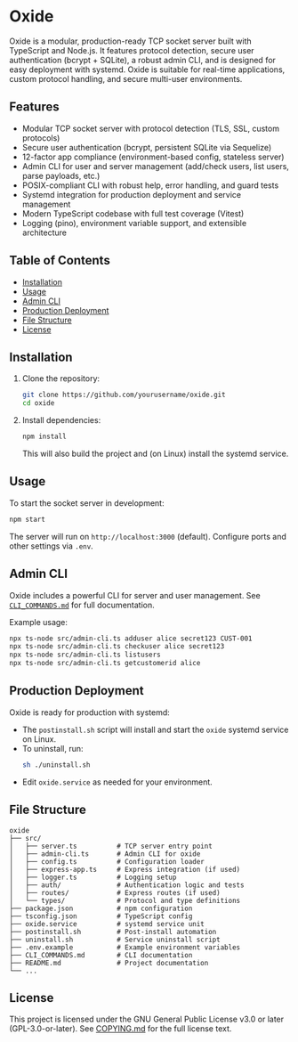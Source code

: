# Oxide

Oxide is a modular, production-ready TCP socket server built with TypeScript and Node.js. It features protocol detection, secure user authentication (bcrypt + SQLite), a robust admin CLI, and is designed for easy deployment with systemd. Oxide is suitable for real-time applications, custom protocol handling, and secure multi-user environments.

## Features

- Modular TCP socket server with protocol detection (TLS, SSL, custom protocols)
- Secure user authentication (bcrypt, persistent SQLite via Sequelize)
- 12-factor app compliance (environment-based config, stateless server)
- Admin CLI for user and server management (add/check users, list users, parse payloads, etc.)
- POSIX-compliant CLI with robust help, error handling, and guard tests
- Systemd integration for production deployment and service management
- Modern TypeScript codebase with full test coverage (Vitest)
- Logging (pino), environment variable support, and extensible architecture

## Table of Contents

- [Installation](#installation)
- [Usage](#usage)
- [Admin CLI](#admin-cli)
- [Production Deployment](#production-deployment)
- [File Structure](#file-structure)
- [License](#license)

## Installation

1. Clone the repository:
   ```sh
   git clone https://github.com/yourusername/oxide.git
   cd oxide
   ```
2. Install dependencies:
   ```sh
   npm install
   ```
   This will also build the project and (on Linux) install the systemd service.

## Usage

To start the socket server in development:
```sh
npm start
```

The server will run on `http://localhost:3000` (default). Configure ports and other settings via `.env`.

## Admin CLI

Oxide includes a powerful CLI for server and user management. See [`CLI_COMMANDS.md`](CLI_COMMANDS.md) for full documentation.

Example usage:
```sh
npx ts-node src/admin-cli.ts adduser alice secret123 CUST-001
npx ts-node src/admin-cli.ts checkuser alice secret123
npx ts-node src/admin-cli.ts listusers
npx ts-node src/admin-cli.ts getcustomerid alice
```

## Production Deployment

Oxide is ready for production with systemd:
- The `postinstall.sh` script will install and start the `oxide` systemd service on Linux.
- To uninstall, run:
  ```sh
  sh ./uninstall.sh
  ```
- Edit `oxide.service` as needed for your environment.

## File Structure

```
oxide
├── src/
│   ├── server.ts          # TCP server entry point
│   ├── admin-cli.ts       # Admin CLI for oxide
│   ├── config.ts          # Configuration loader
│   ├── express-app.ts     # Express integration (if used)
│   ├── logger.ts          # Logging setup
│   ├── auth/              # Authentication logic and tests
│   ├── routes/            # Express routes (if used)
│   └── types/             # Protocol and type definitions
├── package.json           # npm configuration
├── tsconfig.json          # TypeScript config
├── oxide.service          # systemd service unit
├── postinstall.sh         # Post-install automation
├── uninstall.sh           # Service uninstall script
├── .env.example           # Example environment variables
├── CLI_COMMANDS.md        # CLI documentation
├── README.md              # Project documentation
└── ...
```

## License

This project is licensed under the GNU General Public License v3.0 or later (GPL-3.0-or-later).
See [COPYING.md](COPYING.md) for the full license text.
